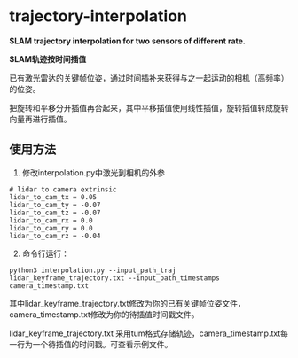 # trajectory-interpolation
**SLAM trajectory interpolation for two sensors of different rate.** 

**SLAM轨迹按时间插值**

已有激光雷达的关键帧位姿，通过时间插补来获得与之一起运动的相机（高频率）的位姿。

把旋转和平移分开插值再合起来，其中平移插值使用线性插值，旋转插值转成旋转向量再进行插值。

## 使用方法
1. 修改interpolation.py中激光到相机的外参

```
# lidar to camera extrinsic
lidar_to_cam_tx = 0.05
lidar_to_cam_ty = -0.07
lidar_to_cam_tz = -0.07
lidar_to_cam_rx = 0.0
lidar_to_cam_ry = 0.0
lidar_to_cam_rz = -0.04
```
2. 命令行运行：
```
python3 interpolation.py --input_path_traj lidar_keyframe_trajectory.txt --input_path_timestamps camera_timestamp.txt 

```
其中lidar_keyframe_trajectory.txt修改为你的已有关键帧位姿文件，camera_timestamp.txt修改为你的待插值时间戳文件。

lidar_keyframe_trajectory.txt 采用tum格式存储轨迹，camera_timestamp.txt每一行为一个待插值的时间戳。可查看示例文件。
